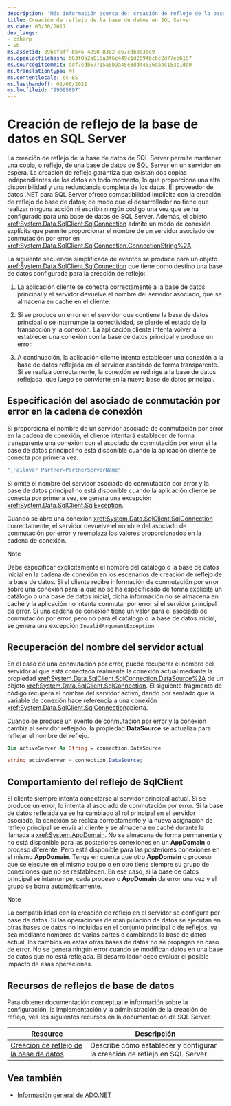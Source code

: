 ```yaml
---
description: 'Más información acerca de: creación de reflejo de la base de datos en SQL Server'
title: Creación de reflejo de la base de datos en SQL Server
ms.date: 03/30/2017
dev_langs:
- csharp
- vb
ms.assetid: 89befaff-bb46-4290-8382-e67cdb0e3de9
ms.openlocfilehash: 663f0a2a016a3f6c449c1d2694bc6c2d77eb6157
ms.sourcegitcommit: ddf7edb67715a5b9a45e3dd44536dabc153c1de0
ms.translationtype: MT
ms.contentlocale: es-ES
ms.lasthandoff: 02/06/2021
ms.locfileid: "99695897"
---
```

# <a name="database-mirroring-in-sql-server"></a>Creación de reflejo de la base de datos en SQL Server

La creación de reflejo de la base de datos de SQL Server permite mantener una copia, o reflejo, de una base de datos de SQL Server en un servidor en espera. La creación de reflejo garantiza que existan dos copias independientes de los datos en todo momento, lo que proporciona una alta disponibilidad y una redundancia completa de los datos. El proveedor de datos .NET para SQL Server ofrece compatibilidad implícita con la creación de reflejo de base de datos; de modo que el desarrollador no tiene que realizar ninguna acción ni escribir ningún código una vez que se ha configurado para una base de datos de SQL Server. Además, el objeto <xref:System.Data.SqlClient.SqlConnection> admite un modo de conexión explícita que permite proporcionar el nombre de un servidor asociado de conmutación por error en <xref:System.Data.SqlClient.SqlConnection.ConnectionString%2A>.  
  
 La siguiente secuencia simplificada de eventos se produce para un objeto <xref:System.Data.SqlClient.SqlConnection> que tiene como destino una base de datos configurada para la creación de reflejo:  
  
1. La aplicación cliente se conecta correctamente a la base de datos principal y el servidor devuelve el nombre del servidor asociado, que se almacena en caché en el cliente.  
  
2. Si se produce un error en el servidor que contiene la base de datos principal o se interrumpe la conectividad, se pierde el estado de la transacción y la conexión. La aplicación cliente intenta volver a establecer una conexión con la base de datos principal y produce un error.  
  
3. A continuación, la aplicación cliente intenta establecer una conexión a la base de datos reflejada en el servidor asociado de forma transparente. Si se realiza correctamente, la conexión se redirige a la base de datos reflejada, que luego se convierte en la nueva base de datos principal.  
  
## <a name="specifying-the-failover-partner-in-the-connection-string"></a>Especificación del asociado de conmutación por error en la cadena de conexión  

 Si proporciona el nombre de un servidor asociado de conmutación por error en la cadena de conexión, el cliente intentará establecer de forma transparente una conexión con el asociado de conmutación por error si la base de datos principal no está disponible cuando la aplicación cliente se conecta por primera vez.  
  
```csharp
";Failover Partner=PartnerServerName"  
```  
  
 Si omite el nombre del servidor asociado de conmutación por error y la base de datos principal no está disponible cuando la aplicación cliente se conecta por primera vez, se genera una excepción <xref:System.Data.SqlClient.SqlException>.  
  
 Cuando se abre una conexión <xref:System.Data.SqlClient.SqlConnection> correctamente, el servidor devuelve el nombre del asociado de conmutación por error y reemplaza los valores proporcionados en la cadena de conexión.  
  
> [!NOTE]
> Debe especificar explícitamente el nombre del catálogo o la base de datos inicial en la cadena de conexión en los escenarios de creación de reflejo de la base de datos. Si el cliente recibe información de conmutación por error sobre una conexión para la que no se ha especificado de forma explícita un catálogo o una base de datos inicial, dicha información no se almacena en caché y la aplicación no intenta conmutar por error si el servidor principal da error. Si una cadena de conexión tiene un valor para el asociado de conmutación por error, pero no para el catálogo o la base de datos inicial, se genera una excepción `InvalidArgumentException`.  
  
## <a name="retrieving-the-current-server-name"></a>Recuperación del nombre del servidor actual  

 En el caso de una conmutación por error, puede recuperar el nombre del servidor al que está conectada realmente la conexión actual mediante la propiedad <xref:System.Data.SqlClient.SqlConnection.DataSource%2A> de un objeto <xref:System.Data.SqlClient.SqlConnection>. El siguiente fragmento de código recupera el nombre del servidor activo, dando por sentado que la variable de conexión hace referencia a una conexión <xref:System.Data.SqlClient.SqlConnection>abierta.  
  
 Cuando se produce un evento de conmutación por error y la conexión cambia al servidor reflejado, la propiedad **DataSource** se actualiza para reflejar el nombre del reflejo.  
  
```vb  
Dim activeServer As String = connection.DataSource  
```  
  
```csharp  
string activeServer = connection.DataSource;  
```  
  
## <a name="sqlclient-mirroring-behavior"></a>Comportamiento del reflejo de SqlClient  

 El cliente siempre intenta conectarse al servidor principal actual. Si se produce un error, lo intenta al asociado de conmutación por error. Si la base de datos reflejada ya se ha cambiado al rol principal en el servidor asociado, la conexión se realiza correctamente y la nueva asignación de reflejo principal se envía al cliente y se almacena en caché durante la llamada a <xref:System.AppDomain>. No se almacena de forma permanente y no está disponible para las posteriores conexiones en un **AppDomain** o proceso diferente. Pero está disponible para las posteriores conexiones en el mismo **AppDomain**. Tenga en cuenta que otro **AppDomain** o proceso que se ejecute en el mismo equipo o en otro tiene siempre su grupo de conexiones que no se restablecen. En ese caso, si la base de datos principal se interrumpe, cada proceso o **AppDomain** da error una vez y el grupo se borra automáticamente.  
  
> [!NOTE]
> La compatibilidad con la creación de reflejo en el servidor se configura por base de datos. Si las operaciones de manipulación de datos se ejecutan en otras bases de datos no incluidas en el conjunto principal o de reflejos, ya sea mediante nombres de varias partes o cambiando la base de datos actual, los cambios en estas otras bases de datos no se propagan en caso de error. No se genera ningún error cuando se modifican datos en una base de datos que no está reflejada. El desarrollador debe evaluar el posible impacto de esas operaciones.  
  
## <a name="database-mirroring-resources"></a>Recursos de reflejos de base de datos  

 Para obtener documentación conceptual e información sobre la configuración, la implementación y la administración de la creación de reflejo, vea los siguientes recursos en la documentación de SQL Server.  
  
|Resource|Descripción|  
|--------------|-----------------|  
|[Creación de reflejo de la base de datos](/sql/database-engine/database-mirroring/database-mirroring-sql-server)|Describe cómo establecer y configurar la creación de reflejo en SQL Server.|  
  
## <a name="see-also"></a>Vea también

- [Información general de ADO.NET](../ado-net-overview.md)
